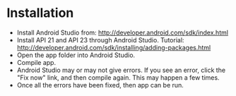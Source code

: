 # Installation

- Install Android Studio from: http://developer.android.com/sdk/index.html
- Install API 21 and API 23 through Android Studio. Tutorial: http://developer.android.com/sdk/installing/adding-packages.html
- Open the app folder into Android Studio.
- Compile app.
- Android Studio may or may not give errors. If you see an error, click the "Fix now" link, and then compile again. This may happen a few times.
- Once all the errors have been fixed, then app can be run.
